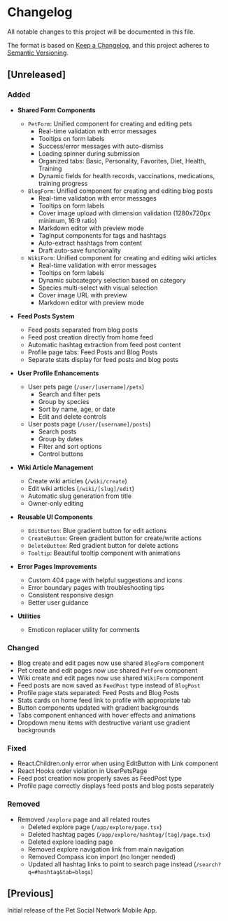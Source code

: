 # Changelog

All notable changes to this project will be documented in this file.

The format is based on [Keep a Changelog](https://keepachangelog.com/en/1.0.0/),
and this project adheres to [Semantic Versioning](https://semver.org/spec/v2.0.0.html).

## [Unreleased]

### Added
- **Shared Form Components**
  - `PetForm`: Unified component for creating and editing pets
    - Real-time validation with error messages
    - Tooltips on form labels
    - Success/error messages with auto-dismiss
    - Loading spinner during submission
    - Organized tabs: Basic, Personality, Favorites, Diet, Health, Training
    - Dynamic fields for health records, vaccinations, medications, training progress
  - `BlogForm`: Unified component for creating and editing blog posts
    - Real-time validation with error messages
    - Tooltips on form labels
    - Cover image upload with dimension validation (1280x720px minimum, 16:9 ratio)
    - Markdown editor with preview mode
    - TagInput components for tags and hashtags
    - Auto-extract hashtags from content
    - Draft auto-save functionality
  - `WikiForm`: Unified component for creating and editing wiki articles
    - Real-time validation with error messages
    - Tooltips on form labels
    - Dynamic subcategory selection based on category
    - Species multi-select with visual selection
    - Cover image URL with preview
    - Markdown editor with preview mode

- **Feed Posts System**
  - Feed posts separated from blog posts
  - Feed post creation directly from home feed
  - Automatic hashtag extraction from feed post content
  - Profile page tabs: Feed Posts and Blog Posts
  - Separate stats display for feed posts and blog posts

- **User Profile Enhancements**
  - User pets page (`/user/[username]/pets`)
    - Search and filter pets
    - Group by species
    - Sort by name, age, or date
    - Edit and delete controls
  - User posts page (`/user/[username]/posts`)
    - Search posts
    - Group by dates
    - Filter and sort options
    - Control buttons

- **Wiki Article Management**
  - Create wiki articles (`/wiki/create`)
  - Edit wiki articles (`/wiki/[slug]/edit`)
  - Automatic slug generation from title
  - Owner-only editing

- **Reusable UI Components**
  - `EditButton`: Blue gradient button for edit actions
  - `CreateButton`: Green gradient button for create/write actions
  - `DeleteButton`: Red gradient button for delete actions
  - `Tooltip`: Beautiful tooltip component with animations

- **Error Pages Improvements**
  - Custom 404 page with helpful suggestions and icons
  - Error boundary pages with troubleshooting tips
  - Consistent responsive design
  - Better user guidance

- **Utilities**
  - Emoticon replacer utility for comments

### Changed
- Blog create and edit pages now use shared `BlogForm` component
- Pet create and edit pages now use shared `PetForm` component
- Wiki create and edit pages now use shared `WikiForm` component
- Feed posts are now saved as `FeedPost` type instead of `BlogPost`
- Profile page stats separated: Feed Posts and Blog Posts
- Stats cards on home feed link to profile with appropriate tab
- Button components updated with gradient backgrounds
- Tabs component enhanced with hover effects and animations
- Dropdown menu items with destructive variant use gradient backgrounds

### Fixed
- React.Children.only error when using EditButton with Link component
- React Hooks order violation in UserPetsPage
- Feed post creation now properly saves as FeedPost type
- Profile page correctly displays feed posts and blog posts separately

### Removed
- Removed `/explore` page and all related routes
  - Deleted explore page (`/app/explore/page.tsx`)
  - Deleted hashtag pages (`/app/explore/hashtag/[tag]/page.tsx`)
  - Deleted explore loading page
  - Removed explore navigation link from main navigation
  - Removed Compass icon import (no longer needed)
  - Updated all hashtag links to point to search page instead (`/search?q=#hashtag&tab=blogs`)

## [Previous]

Initial release of the Pet Social Network Mobile App.

